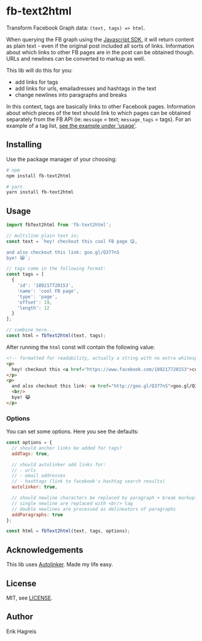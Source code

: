 # fb-text2html

Transform Facebook Graph data: `(text, tags) => html`.

When querying the FB graph using the [Javascript SDK](https://developers.facebook.com/docs/javascript/reference/FB.api), it will return content as plain text - even if the original post included all sorts of links. Information about which links to other FB pages are in the post can be obtained though. URLs and newlines can be converted to markup as well.

This lib will do this for you:
- add links for tags
- add links for urls, emailadresses and hashtags in the text
- change newlines into paragraphs and breaks

In this context, tags are basically links to other Facebook pages. Information about which pieces of the text should link to which pages can be obtained separately from the FB API (ie: `message` = text; `message_tags` = tags). For an example of a tag list, [see the example under 'usage'](#usage).

## Installing
Use the package manager of your choosing:

```bash
# npm
npm install fb-text2html

# yarn
yarn install fb-text2html
```

## Usage
```javascript
import fbText2html from 'fb-text2html';

// multiline plain text in;
const text = `hey! checkout this cool FB page 😋,

and also checkout this link: goo.gl/Q377nS
bye! 😹`;

// tags come in the following format:
const tags = [
  {
    'id': '189217720153',
    'name': 'cool FB page',
    'type': 'page',
    'offset': 19,
    'length': 12
  }
];

// combine here...
const html = fbText2html(text, tags);
```
After running the `html` const will contain the following value:

```html
<!-- formatted for readability, actually a string with no extra whitespace -->
<p>
  hey! checkout this <a href="https://www.facebook.com/189217720153">cool FB page</a> 😋,
</p>
<p>
  and also checkout this link: <a href="http://goo.gl/Q377nS">goo.gl/Q377nS</a>
  <br/>
  bye! 😹
</p>
```

### Options
You can set some options. Here you see the defaults:

```javascript
const options = {
  // should anchor links be added for tags?
  addTags: true,

  // should autolinker add links for:
  // - urls
  // - email addresses
  // - hashtags (link to facebook's hashtag search results)
  autolinker: true,

  // should newline characters be replaced by paragraph + break markup?
  // single newline are replaced with <br/> tag
  // double newlines are processed as delineators of paragraphs
  addParagraphs: true
};

const html = fbText2html(text, tags, options);
```

## Acknowledgements
This lib uses [Autolinker](https://github.com/gregjacobs/Autolinker.js/). Made my life easy.

## License
MIT, see [LICENSE](./LICENSE).

## Author
Erik Hagreis
